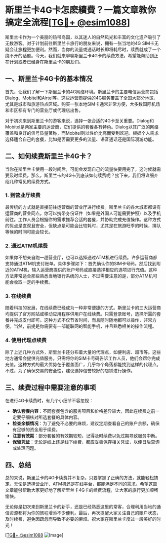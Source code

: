# 斯里兰卡4G卡怎麽續費？一篇文章教你搞定全流程[[TG💪+ @esim1088](https://t.me/s/esim1088)]

斯里兰卡作为一个美丽的热带岛国，以其迷人的自然风光和丰富的文化遗产吸引了无数游客。对于计划前往斯里兰卡旅行的朋友来说，拥有一张当地的4G SIM卡无疑会让旅程更加便利。然而，当你的流量或通话时长即将耗尽时，续费就成了一个绕不开的话题。今天，我们就来聊聊斯里兰卡4G卡的续费方法，希望能帮助到正在计划或者已经身在斯里兰卡的朋友们。

## 一、斯里兰卡4G卡的基本情况

首先，让我们了解一下斯里兰卡的4G网络环境。斯里兰卡的主要电信运营商包括Dialog、Mobitel和Airtel等。这些运营商提供的4G服务覆盖了全国大部分地区，尤其是城市和旅游热点区域。购买一张本地SIM卡通常非常方便，大多数国际机场和市区都有专门的营业厅或代理店出售。

对于初次来到斯里兰卡的游客来说，选择一张合适的4G卡至关重要。Dialog和Mobitel是两家主要的运营商，它们提供的套餐各有特色。Dialog以其广泛的网络覆盖和良好的信号质量著称，而Mobitel则以性价比高而受到欢迎。根据个人需求选择适合自己的套餐，比如是否需要更多的流量、语音通话还是国际漫游功能。

## 二、如何续费斯里兰卡4G卡？

当你在斯里兰卡使用一段时间后，可能会发现自己的流量快要用完了，这时候就需要及时续费。那么，斯里兰卡的4G卡到底该如何续费呢？接下来，我们将详细介绍几种常见的续费方式。

### 1. 到营业厅续费

最传统的方式就是直接前往运营商的营业厅进行续费。斯里兰卡的各大城市都设有运营商的营业网点，你可以携带身份证件（如果是外国人可能需要护照）以及手机前往。工作人员会根据你的需求推荐合适的套餐，并协助完成充值操作。这种方式的优点是直观且安全，但缺点是可能会比较耗时，尤其是在旅游旺季的时候，排队等候的时间可能会较长。

### 2. 通过ATM机续费

如果你不想亲自跑一趟营业厅，也可以选择通过ATM机进行续费。许多运营商都支持通过ATM机支付账单。具体步骤如下：首先确认你的SIM卡号码，然后找到附近的ATM机，输入运营商提供的账户号码或直接选择相应的选项进行充值。这种方法非常适合那些熟悉当地银行系统的人士，不过需要注意的是，部分ATM机可能会收取一定的手续费。

### 3. 在线续费

随着科技的发展，在线续费已经成为一种非常便捷的方式。斯里兰卡的三大运营商均提供了官方网站或移动应用程序供用户在线续费。只需登录账号，选择所需的套餐并完成支付即可。这种方式不仅节省时间，而且随时随地都可以操作，非常方便。当然，前提是你需要有一部能联网的智能手机，并且熟悉相关的操作流程。

### 4. 使用代理点续费

除了上述几种方式外，斯里兰卡还分布着大量的代理点，如便利店、超市等。这些地方通常会提供充值服务，只需将你的SIM卡号码告诉工作人员，他们会帮你完成充值。这种方式的最大优势在于覆盖面广，几乎每个角落都能找到这样的代理点。不过，为了确保交易的安全性，建议选择信誉较好的店铺进行操作。

## 三、续费过程中需要注意的事项

在进行4G卡续费时，有几个小细节不容忽视：

- **确认套餐内容**：不同套餐包含的服务项目和价格差异较大，因此在续费之前一定要仔细核对所选套餐的具体内容。
- **检查余额情况**：为了避免不必要的麻烦，建议定期查看自己的账户余额，确保有足够的资金用于续费。
- **注意有效期**：部分套餐的有效期较短，记得及时续费以免过期导致服务中断。
- **保留凭证**：无论是线上还是线下续费，都应妥善保存相关凭证，以便日后查询或处理问题。

## 四、总结

总的来说，斯里兰卡的4G卡续费并不复杂，只要掌握了正确的方法，就能轻松搞定。无论是选择营业厅、ATM机还是在线平台，都能满足不同的需求。希望这篇文章能够帮助大家更好地了解斯里兰卡4G卡的续费流程，让大家的旅行更加顺畅愉快。

无论你是初次来到斯里兰卡的新手，还是已经熟悉这里的常客，合理利用当地的通信资源都将为你的旅程增添不少便利。最后，再次提醒大家关注自己的账户状态，及时续费，避免因疏忽而导致不必要的麻烦。祝大家在斯里兰卡度过一段美好的时光！

[[TG💪+ @esim1088](https://t.me/s/esim1088) ![Image](https://i.postimg.cc/4NQfJmqS/Snipaste-2025-05-13-00-14-12.png)]